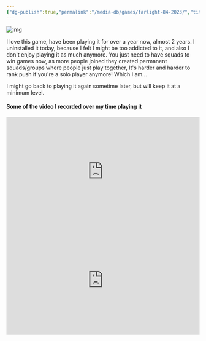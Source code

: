 ```yaml
---
{"dg-publish":true,"permalink":"/media-db/games/farlight-84-2023/","title":"Farlight 84","tags":["mediaDB/game"],"noteIcon":"1"}
---
```


![img](https://cdn.akamai.steamstatic.com/steam/apps/1928420/header.jpg?t=1695292364)

I love this game, have been playing it for over a year now, almost 2 years.
I uninstalled it today, because I felt I might be too addicted to it, and also I don't enjoy playing it as much anymore. You just need to have squads to win games now, as more people joined they created permanent squads/groups where people just play together, It's harder and harder to rank push if you're a solo player anymore! Which I am...

I might go back to playing it again sometime later, but will keep it at a minimum level.

#### Some of the video I recorded over my time playing it
<div style="position: relative; padding-bottom: 56.25%; /* 16:9 aspect ratio */">
  <iframe
    src="https://www.youtube.com/embed/FpojHn-6hrU?si=pbY6VQHUSbh02F5W"
    style="position: absolute; top: 0; left: 0; width: 100%; height: 100%;"
    allow="autoplay; fullscreen"
    frameborder="0"
    scrolling="no"
  ></iframe>
</div>
<div style="position: relative; padding-bottom: 56.25%; /* 16:9 aspect ratio */">
  <iframe
    src="https://www.youtube.com/embed/k4LjvdW_syg?si=jdjVaLBwS8-G_Scn"
    style="position: absolute; top: 0; left: 0; width: 100%; height: 100%;"
    allow="autoplay; fullscreen"
    frameborder="0"
    scrolling="no"
  ></iframe>
</div>